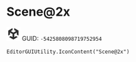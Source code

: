 # Scene@2x
![](/img/Scene@2x.png)
GUID: `-5425808098719752954`
```
EditorGUIUtility.IconContent("Scene@2x")
```
